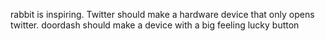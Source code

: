 rabbit is inspiring. Twitter should make a hardware device that only opens twitter. doordash should make a device with a big feeling lucky button

